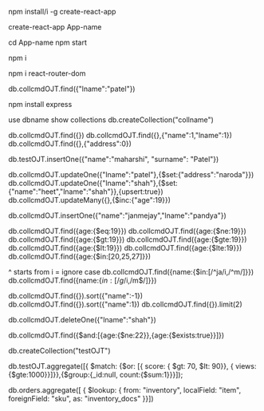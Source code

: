<!-- install node -->
npm install/i -g create-react-app



<!-- create app -->
create-react-app App-name

cd App-name
npm start

<!-- to download all dependencies -->
<!-- delete node modules before sharing -->
npm i 


npm i react-router-dom



<!-- mongodb shell cmd -->
db.collcmdOJT.find({"lname":"patel"})


npm install express


use dbname
show collections
db.createCollection("collname")


db.collcmdOJT.find({})
db.collcmdOJT.find({},{"name":1,"lname":1})
db.collcmdOJT.find({},{"address":0})



db.testOJT.insertOne({"name":"maharshi", "surname": "Patel"})


db.collcmdOJT.updateOne({"lname":"patel"},{$set:{"address":"naroda"}})
db.collcmdOJT.updateOne({"lname":"shah"},{$set:{"name":"heet","lname":"shah"}},{upsert:true})
db.collcmdOJT.updateMany({},{$inc:{"age":19}})

db.collcmdOJT.insertOne({"name":"janmejay","lname":"pandya"})


db.collcmdOJT.find({age:{$eq:19}})
db.collcmdOJT.find({age:{$ne:19}})
db.collcmdOJT.find({age:{$gt:19}})
db.collcmdOJT.find({age:{$gte:19}})
db.collcmdOJT.find({age:{$lt:19}})
db.collcmdOJT.find({age:{$lte:19}})
db.collcmdOJT.find({age:{$in:[20,25,27]}})


^ starts from 
i = ignore case
db.collcmdOJT.find({name:{$in:[/^ja/i,/^m/]}}) 
db.collcmdOJT.find({name:{$in:[/g$/i,/m$/]}}) 



db.collcmdOJT.find({}).sort({"name":-1})
db.collcmdOJT.find({}).sort({"name":1})
db.collcmdOJT.find({}).limit(2)

db.collcmdOJT.deleteOne({"lname":"shah"})

db.collcmdOJT.find({$and:[{age:{$ne:22}},{age:{$exists:true}}]})


db.createCollection("testOJT")


db.testOJT.aggregate([{ $match: {$or: [{ score: { $gt: 70, $lt: 90}}, { views:{$gte:1000}}]}},{$group:{_id:null, count:{$sum:1}}}]);

db.orders.aggregate([
{
$lookup:
{
from: "inventory",
localField: "item",
foreignField: "sku",
as: "inventory_docs"
}}])